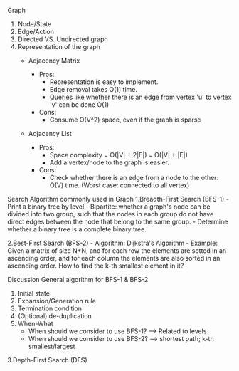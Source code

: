 Graph
1. Node/State
2. Edge/Action
3. Directed VS. Undirected graph
4. Representation of the graph
    - Adjacency Matrix
        - Pros: 
            - Representation is easy to implement.
            - Edge removal takes O(1) time.
            - Queries like whether there is an edge from vertex 'u' to vertex 'v' can be done O(1)
        - Cons:
            - Consume O(V^2) space, even if the graph is sparse

    - Adjacency List
        - Pros: 
            - Space complexity = O(|V| + 2|E|) = O(|V| + |E|)
            - Add a vertex/node to the graph is easier. 
        - Cons:
            - Check whether there is an edge from a node to the other: O(V) time. (Worst case: connected to all vertex)

Search Algorithm commonly used in Graph
1.Breadth-First Search (BFS-1)
    - Print a binary tree by level
    - Bipartite: whether a graph's node can be divided into two group, such that the nodes in each group do not have direct edges between the node that belong to the same group.
    - Determine whether a binary tree is a complete binary tree.

2.Best-First Search (BFS-2)
    - Algorithm: Dijkstra's Algorithm
    - Example: Given a matrix of size N*N, and for each row the elements are sotted in an ascending order, and for each column the elements are also sorted in an ascending order. How to find the k-th smallest element in it?

Discussion
General algorithm for BFS-1 & BFS-2
1. Initial state
2. Expansion/Generation rule
3. Termination condition
4. (Optional) de-duplication
5. When-What
    - When should we consider to use BFS-1? --> Related to levels
    - When should we consider to use BFS-2? --> shortest path; k-th smallest/largest

3.Depth-First Search (DFS)